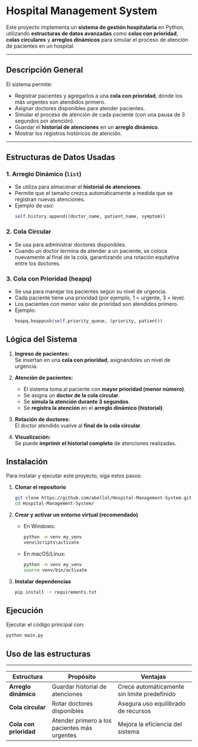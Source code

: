 #  Hospital Management System

Este proyecto implementa un **sistema de gestión hospitalaria** en Python, utilizando **estructuras de datos avanzadas** como **colas con prioridad**, **colas circulares** y **arreglos dinámicos** para simular el proceso de atención de pacientes en un hospital.

---

##  Descripción General

El sistema permite:
- Registrar pacientes y agregarlos a una **cola con prioridad**, donde los más urgentes son atendidos primero.
- Asignar doctores disponibles para atender pacientes.
- Simular el proceso de atención de cada paciente (con una pausa de 3 segundos por atención).
- Guardar el **historial de atenciones** en un **arreglo dinámico**.
- Mostrar los registros históricos de atención.


---

##  Estructuras de Datos Usadas

### 1.  Arreglo Dinámico (`list`)
- Se utiliza para almacenar el **historial de atenciones**.
- Permite que el tamaño crezca automáticamente a medida que se registran nuevas atenciones.
- Ejemplo de uso:
  ```python
  self.history.append((doctor_name, patient_name, symptom))
  ```
### 2.  Cola Circular
- Se usa para administrar doctores disponibles.
- Cuando un doctor termina de atender a un paciente, se coloca nuevamente al final de la cola, garantizando una rotación equitativa entre los doctores.
### 3.  Cola con Prioridad (heapq)
- Se usa para manejar los pacientes según su nivel de urgencia.
- Cada paciente tiene una prioridad (por ejemplo, 1 = urgente, 3 = leve).
- Los pacientes con menor valor de prioridad son atendidos primero.
- Ejemplo:
  ```python
  heapq.heappush(self.priority_queue, (priority, patient))
  ```

##  Lógica del Sistema

1. **Ingreso de pacientes:**  
   Se insertan en una **cola con prioridad**, asignándoles un nivel de urgencia.

2. **Atención de pacientes:**  
   - El sistema toma al paciente con **mayor prioridad (menor número)**.  
   - Se asigna un **doctor de la cola circular**.  
   - Se **simula la atención durante 3 segundos**.  
   - Se **registra la atención** en el **arreglo dinámico (historial)**.

3. **Rotación de doctores:**  
   El doctor atendido vuelve al **final de la cola circular**.

4. **Visualización:**  
   Se puede **imprimir el historial completo** de atenciones realizadas.

## Instalación

Para instalar y ejecutar este proyecto, siga estos pasos:

1. **Clonar el repositorio**  
   ```bash
   git clone https://github.com/abellol/Hospital-Management-System.git
   cd Hospital-Management-System/
   ```

2. **Crear y activar un entorno virtual (recomendado)**  
   - En Windows:  
     ```bash
     python -m venv my_venv
     venv\Scripts\activate
     ```
   - En macOS/Linux:  
     ```bash
     python -m venv my_venv
     source venv/bin/activate
     ```

3. **Instalar dependencias**  
   ```bash
   pip install -r requirements.txt
   ```

## Ejecución

Ejecutar el código principal con:

```bash
python main.py
```

## Uso de las estructuras
---

| Estructura             | Propósito                                    | Ventajas                                     |
| ---------------------- | -------------------------------------------- | -------------------------------------------- |
| **Arreglo dinámico**   | Guardar historial de atenciones              | Crece automáticamente sin límite predefinido |
| **Cola circular**      | Rotar doctores disponibles                   | Asegura uso equilibrado de recursos          |
| **Cola con prioridad** | Atender primero a los pacientes más urgentes | Mejora la eficiencia del sistema             |



